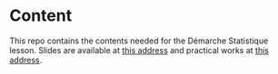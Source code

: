 # Content

This repo contains the contents needed for the Démarche Statistique lesson. Slides are available at [this address](https://demarche-stat-lesson.netlify.app/) and practical works at [this address](https://agrocampusds.github.io/demarche_statistique/).
